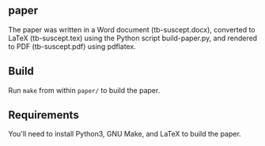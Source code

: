 ## paper

The paper was written in a Word document (tb-suscept.docx), converted to LaTeX 
(tb-suscept.tex) using the Python script build-paper.py, and rendered to PDF
(tb-suscept.pdf) using pdflatex.

## Build

Run `make` from within `paper/` to build the paper.

## Requirements

You'll need to install Python3, GNU Make, and LaTeX to build the paper.
